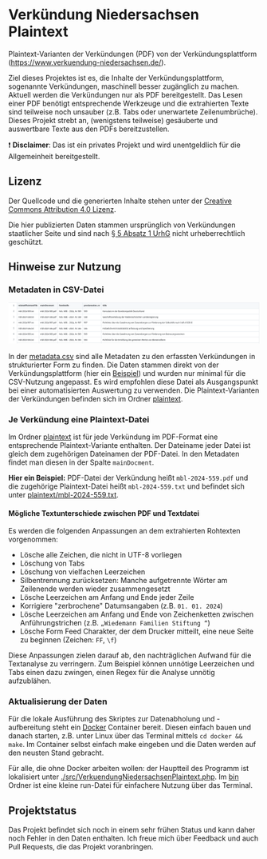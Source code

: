 # Verkündung Niedersachsen Plaintext

Plaintext-Varianten der Verkündungen (PDF) von der Verkündungsplattform (https://www.verkuendung-niedersachsen.de/).

Ziel dieses Projektes ist es, die Inhalte der Verkündungsplattform, sogenannte Verkündungen, maschinell besser zugänglich zu machen.
Aktuell werden die Verkündungen nur als PDF bereitgestellt.
Das Lesen einer PDF benötigt entsprechende Werkzeuge und die extrahierten Texte sind teilweise noch unsauber (z.B. Tabs oder unerwartete Zeilenumbrüche).
Dieses Projekt strebt an, (wenigstens teilweise) gesäuberte und auswertbare Texte aus den PDFs bereitzustellen.

:exclamation: **Disclaimer**: Das ist ein privates Projekt und wird unentgeldlich für die Allgemeinheit bereitgestellt.

## Lizenz

Der Quellcode und die generierten Inhalte stehen unter der [Creative Commons Attribution 4.0 Lizenz](https://creativecommons.org/licenses/by/4.0/deed.de).

Die hier publizierten Daten stammen ursprünglich von Verkündungen staatlicher Seite und sind nach [§ 5 Absatz 1 UrhG](https://www.gesetze-im-internet.de/urhg/__5.html) nicht urheberrechtlich geschützt.

## Hinweise zur Nutzung

### Metadaten in CSV-Datei

![](./csv-screenshot.png)

In der [metadata.csv](./metadata.csv) sind alle Metadaten zu den erfassten Verkündungen in strukturierter Form zu finden.
Die Daten stammen direkt von der Verkündungsplattform (hier ein [Beispiel](https://www.verkuendung-niedersachsen.de/ndsgvbl/2024/94/)) und wurden nur minimal für die CSV-Nutzung angepasst.
Es wird empfohlen diese Datei als Ausgangspunkt bei einer automatisierten Auswertung zu verwenden.
Die Plaintext-Varianten der Verkündungen befinden sich im Ordner [plaintext](./plaintext).

### Je Verkündung eine Plaintext-Datei

Im Ordner [plaintext](./plaintext) ist für jede Verkündung im PDF-Format eine entsprechende Plaintext-Variante enthalten.
Der Dateiname jeder Datei ist gleich dem zugehörigen Dateinamen der PDF-Datei.
In den Metadaten findet man diesen in der Spalte `mainDocment`.

**Hier ein Beispiel:** PDF-Datei der Verkündung heißt `mbl-2024-559.pdf` und die zugehörige Plaintext-Datei heißt `mbl-2024-559.txt` und befindet sich unter [plaintext/mbl-2024-559.txt](./plaintext/mbl-2024-559.txt).

#### Mögliche Textunterschiede zwischen PDF und Textdatei

Es werden die folgenden Anpassungen an dem extrahierten Rohtexten vorgenommen:
* Lösche alle Zeichen, die nicht in UTF-8 vorliegen
* Löschung von Tabs
* Löschung von vielfachen Leerzeichen
* Silbentrennung zurücksetzen: Manche aufgetrennte Wörter am Zeilenende werden wieder zusammengesetzt
* Lösche Leerzeichen am Anfang und Ende jeder Zeile
* Korrigiere "zerbrochene" Datumsangaben (z.B. `01. 01. 2024`)
* Lösche Leerzeichen am Anfang und Ende von Zeichenketten zwischen Anführungstrichen (z.B. `„Wiedemann Familien Stiftung “`)
* Lösche Form Feed Charakter, der dem Drucker mitteilt, eine neue Seite zu beginnen (Zeichen: `FF`, `\f`)

Diese Anpassungen zielen darauf ab, den nachträglichen Aufwand für die Textanalyse zu verringern.
Zum Beispiel können unnötige Leerzeichen und Tabs einen dazu zwingen, einen Regex für die Analyse unnötig aufzublähen.

### Aktualisierung der Daten

Für die lokale Ausführung des Skriptes zur Datenabholung und -aufbereitung steht ein [Docker](./docker) Container bereit.
Diesen einfach bauen und danach starten, z.B. unter Linux über das Terminal mittels `cd docker && make`.
Im Container selbst einfach make eingeben und die Daten werden auf den neusten Stand gebracht.

Für alle, die ohne Docker arbeiten wollen: der Hauptteil des Programm ist lokalisiert unter [./src/VerkuendungNiedersachsenPlaintext.php](./src/VerkuendungNiedersachsenPlaintext.php).
Im [bin](./bin) Ordner ist eine kleine run-Datei für einfachere Nutzung über das Terminal.

## Projektstatus

Das Projekt befindet sich noch in einem sehr frühen Status und kann daher noch Fehler in den Daten enthalten.
Ich freue mich über Feedback und auch Pull Requests, die das Projekt voranbringen.
